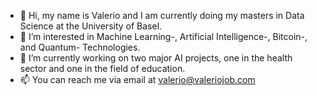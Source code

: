 - 👋 Hi, my name is Valerio and I am currently doing my masters in Data Science at the University of Basel.
- 👀 I’m interested in Machine Learning-, Artificial Intelligence-, Bitcoin-, and Quantum- Technologies.
- 🌱 I’m currently working on two major AI projects, one in the health sector and one in the field of education.
- 📫 You can reach me via email at valerio@valeriojob.com

<!---
valeriojob/valeriojob is a ✨ special ✨ repository because its `README.md` (this file) appears on your GitHub profile.
You can click the Preview link to take a look at your changes.
--->
